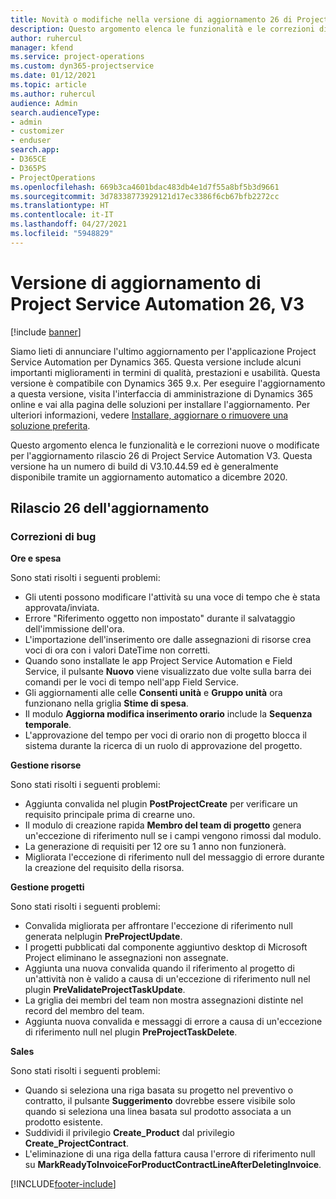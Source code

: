 ```yaml
---
title: Novità o modifiche nella versione di aggiornamento 26 di Project Service Automation V3
description: Questo argomento elenca le funzionalità e le correzioni disponibili nella versione di aggiornamento 26 di Project Service Automation V3.
author: ruhercul
manager: kfend
ms.service: project-operations
ms.custom: dyn365-projectservice
ms.date: 01/12/2021
ms.topic: article
ms.author: ruhercul
audience: Admin
search.audienceType:
- admin
- customizer
- enduser
search.app:
- D365CE
- D365PS
- ProjectOperations
ms.openlocfilehash: 669b3ca4601bdac483db4e1d7f55a8bf5b3d9661
ms.sourcegitcommit: 3d78338773929121d17ec3386f6cb67bfb2272cc
ms.translationtype: HT
ms.contentlocale: it-IT
ms.lasthandoff: 04/27/2021
ms.locfileid: "5948829"
---
```

# <a name="project-service-automation-update-release-26-v3"></a>Versione di aggiornamento di Project Service Automation 26, V3

[!include [banner](../includes/psa-now-project-operations.md)]

Siamo lieti di annunciare l'ultimo aggiornamento per l'applicazione Project Service Automation per Dynamics 365. Questa versione include alcuni importanti miglioramenti in termini di qualità, prestazioni e usabilità. Questa versione è compatibile con Dynamics 365 9.x. Per eseguire l'aggiornamento a questa versione, visita l'interfaccia di amministrazione di Dynamics 365 online e vai alla pagina delle soluzioni per installare l'aggiornamento. Per ulteriori informazioni, vedere [Installare, aggiornare o rimuovere una soluzione preferita](/power-platform/admin/install-remove-preferred-solution).

Questo argomento elenca le funzionalità e le correzioni nuove o modificate per l'aggiornamento rilascio 26 di Project Service Automation V3. Questa versione ha un numero di build di V3.10.44.59 ed è generalmente disponibile tramite un aggiornamento automatico a dicembre 2020.

## <a name="update-release-26"></a>Rilascio 26 dell'aggiornamento

### <a name="bug-fixes"></a>Correzioni di bug

**Ore e spesa**

Sono stati risolti i seguenti problemi:

- Gli utenti possono modificare l'attività su una voce di tempo che è stata approvata/inviata.
- Errore "Riferimento oggetto non impostato" durante il salvataggio dell'immissione dell'ora.
- L'importazione dell'inserimento ore dalle assegnazioni di risorse crea voci di ora con i valori DateTime non corretti.
- Quando sono installate le app Project Service Automation e Field Service, il pulsante **Nuovo** viene visualizzato due volte sulla barra dei comandi per le voci di tempo nell'app Field Service.
- Gli aggiornamenti alle celle **Consenti unità** e **Gruppo unità** ora funzionano nella griglia **Stime di spesa**.
- Il modulo **Aggiorna modifica inserimento orario** include la **Sequenza temporale**.
- L'approvazione del tempo per voci di orario non di progetto blocca il sistema durante la ricerca di un ruolo di approvazione del progetto.

**Gestione risorse**

Sono stati risolti i seguenti problemi:

- Aggiunta convalida nel plugin **PostProjectCreate** per verificare un requisito principale prima di crearne uno.
- Il modulo di creazione rapida **Membro del team di progetto** genera un'eccezione di riferimento null se i campi vengono rimossi dal modulo.
- La generazione di requisiti per 12 ore su 1 anno non funzionerà.
- Migliorata l'eccezione di riferimento null del messaggio di errore durante la creazione del requisito della risorsa.

**Gestione progetti**

Sono stati risolti i seguenti problemi:

- Convalida migliorata per affrontare l'eccezione di riferimento null generata nelplugin **PreProjectUpdate**.
- I progetti pubblicati dal componente aggiuntivo desktop di Microsoft Project eliminano le assegnazioni non assegnate.
- Aggiunta una nuova convalida quando il riferimento al progetto di un'attività non è valido a causa di un'eccezione di riferimento null nel plugin **PreValidateProjectTaskUpdate**.
- La griglia dei membri del team non mostra assegnazioni distinte nel record del membro del team.
- Aggiunta nuova convalida e messaggi di errore a causa di un'eccezione di riferimento null nel plugin **PreProjectTaskDelete**.

**Sales**

Sono stati risolti i seguenti problemi:

- Quando si seleziona una riga basata su progetto nel preventivo o contratto, il pulsante **Suggerimento** dovrebbe essere visibile solo quando si seleziona una linea basata sul prodotto associata a un prodotto esistente.
- Suddividi il privilegio **Create_Product** dal privilegio **Create_ProjectContract**.
- L'eliminazione di una riga della fattura causa l'errore di riferimento null su **MarkReadyToInvoiceForProductContractLineAfterDeletingInvoice**.


[!INCLUDE[footer-include](../includes/footer-banner.md)]